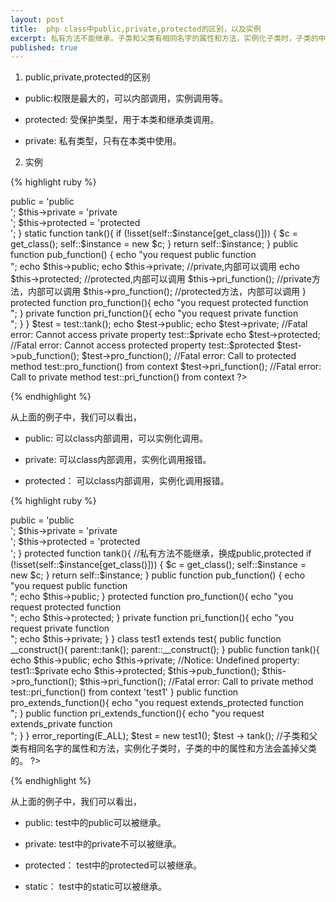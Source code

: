 ```yaml
---
layout: post
title:  php class中public,private,protected的区别，以及实例 
excerpt: 私有方法不能继承，子类和父类有相同名字的属性和方法，实例化子类时，子类的中的属性和方法会盖掉父类的。
published: true
---
```


1. public,private,protected的区别

* public:权限是最大的，可以内部调用，实例调用等。

* protected: 受保护类型，用于本类和继承类调用。

* private: 私有类型，只有在本类中使用。

2. 实例

{% highlight ruby %}
<?php 
	error_reporting(E_ALL); 
     
    	class test{ 
    	public $public; 
     	private $private; 
     	protected $protected; 
	static $instance; 
	public  function __construct(){ 
	$this->public    = 'public     <br>'; 
	$this->private   = 'private    <br>'; 
	$this->protected = 'protected  <br>'; 
	} 
	static function tank(){ 
	if (!isset(self::$instance[get_class()])) 
	{ 
	$c = get_class(); 
	self::$instance = new $c; 
 	} 
	     
	return self::$instance; 
	}     
	     
	public function pub_function() { 
	echo "you request public function<br>"; 
	echo $this->public; 
	echo $this->private;        //private,内部可以调用 
	echo $this->protected;      //protected,内部可以调用 
	$this->pri_function();      //private方法，内部可以调用 
	$this->pro_function();      //protected方法，内部可以调用 
	} 
	protected  function pro_function(){ 
	echo "you request protected function<br>"; 
	} 
	private function pri_function(){ 
	echo "you request private function<br>"; 
	} 
	} 
	     
	$test = test::tank(); 
	echo $test->public; 
	echo $test->private;    //Fatal error: Cannot access private property test::$private 
	echo $test->protected;  //Fatal error: Cannot access protected property test::$protected 
	$test->pub_function(); 
	$test->pro_function();  //Fatal error: Call to protected method test::pro_function() from context 
	$test->pri_function();  //Fatal error: Call to private method test::pri_function() from context 
     
   ?>  
{% endhighlight %}

从上面的例子中，我们可以看出，

* public:    可以class内部调用，可以实例化调用。

* private:   可以class内部调用，实例化调用报错。

* protected：  可以class内部调用，实例化调用报错。

{% highlight ruby %}
<?php 
 
	class test{ 
	public $public; 
	private $private; 
	protected $protected; 
	static $instance; 
	 
	public  function __construct(){ 
	$this->public    = 'public     <br>'; 
	$this->private   = 'private    <br>'; 
	$this->protected = 'protected  <br>'; 
	} 
	protected function tank(){      //私有方法不能继承，换成public,protected 
	if (!isset(self::$instance[get_class()])) 
	{ 
	$c = get_class(); 
	self::$instance = new $c; 
	} 
	return self::$instance; 
	}     
	 
	public function pub_function() { 
	echo "you request public function<br>"; 
	echo $this->public; 
	} 
	protected  function pro_function(){ 
	echo "you request protected function<br>"; 
	echo $this->protected; 
	} 
	private function pri_function(){ 
	echo "you request private function<br>"; 
	echo $this->private; 
	} 
	} 
	 
	class test1 extends test{ 
	 
	public function __construct(){ 
	parent::tank(); 
	parent::__construct(); 
	} 
	public function tank(){ 
	echo $this->public; 
	echo $this->private;       //Notice: Undefined property: test1::$private 
	echo $this->protected; 
	$this->pub_function(); 
	$this->pro_function(); 
	$this->pri_function();    //Fatal error: Call to private method test::pri_function() from context 'test1' 
	} 
	 
	public  function pro_extends_function(){ 
	echo "you request extends_protected function<br>"; 
	} 
	public function pri_extends_function(){ 
	echo "you request extends_private function<br>"; 
	} 
	} 
	 
	error_reporting(E_ALL); 
	$test = new test1(); 
	$test -> tank();       //子类和父类有相同名字的属性和方法，实例化子类时，子类的中的属性和方法会盖掉父类的。 
	 
?> 
{% endhighlight %}

从上面的例子中，我们可以看出，

* public:    test中的public可以被继承。

* private:   test中的private不可以被继承。

* protected：  test中的protected可以被继承。

* static：        test中的static可以被继承。
